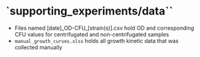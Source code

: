# `supporting_experiments/data``

* Files named [date]\_OD-CFU\_[strain(s)].csv hold OD and corresponding CFU values for centrifugated and non-centrifugated samples
* `manual_growth_curves.xlsx` holds all growth kinetic data that was collected manually